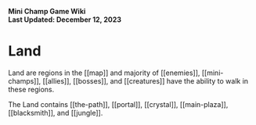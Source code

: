 **Mini Champ Game Wiki**  
**Last Updated: December 12, 2023**

# Land

Land are regions in the [[map]] and majority of [[enemies]], [[mini-champs]], [[allies]], [[bosses]], and [[creatures]] have the ability to walk in these regions.

The Land contains [[the-path]], [[portal]], [[crystal]], [[main-plaza]], [[blacksmith]], and [[jungle]].